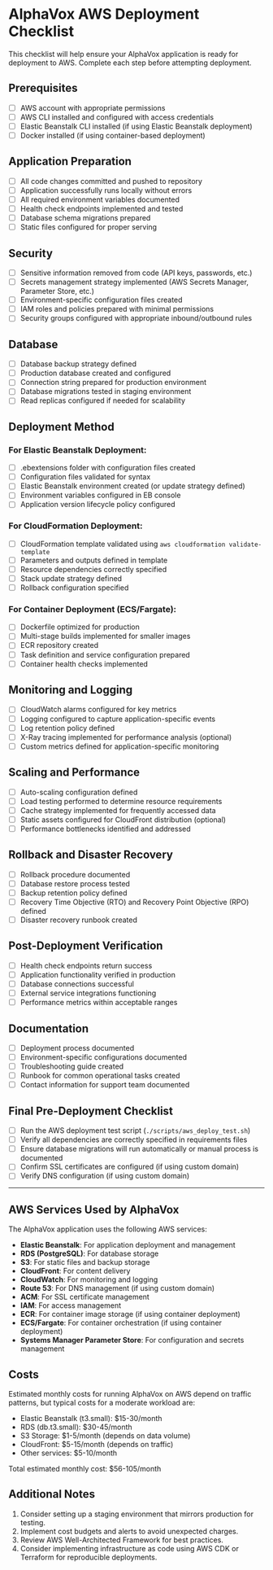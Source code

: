 # AlphaVox AWS Deployment Checklist

This checklist will help ensure your AlphaVox application is ready for deployment to AWS. Complete each step before attempting deployment.

## Prerequisites

- [ ] AWS account with appropriate permissions
- [ ] AWS CLI installed and configured with access credentials
- [ ] Elastic Beanstalk CLI installed (if using Elastic Beanstalk deployment)
- [ ] Docker installed (if using container-based deployment)

## Application Preparation

- [ ] All code changes committed and pushed to repository
- [ ] Application successfully runs locally without errors
- [ ] All required environment variables documented
- [ ] Health check endpoints implemented and tested
- [ ] Database schema migrations prepared
- [ ] Static files configured for proper serving

## Security

- [ ] Sensitive information removed from code (API keys, passwords, etc.)
- [ ] Secrets management strategy implemented (AWS Secrets Manager, Parameter Store, etc.)
- [ ] Environment-specific configuration files created
- [ ] IAM roles and policies prepared with minimal permissions
- [ ] Security groups configured with appropriate inbound/outbound rules

## Database

- [ ] Database backup strategy defined
- [ ] Production database created and configured
- [ ] Connection string prepared for production environment
- [ ] Database migrations tested in staging environment
- [ ] Read replicas configured if needed for scalability

## Deployment Method

### For Elastic Beanstalk Deployment:
- [ ] .ebextensions folder with configuration files created
- [ ] Configuration files validated for syntax
- [ ] Elastic Beanstalk environment created (or update strategy defined)
- [ ] Environment variables configured in EB console
- [ ] Application version lifecycle policy configured

### For CloudFormation Deployment:
- [ ] CloudFormation template validated using `aws cloudformation validate-template`
- [ ] Parameters and outputs defined in template
- [ ] Resource dependencies correctly specified
- [ ] Stack update strategy defined
- [ ] Rollback configuration specified

### For Container Deployment (ECS/Fargate):
- [ ] Dockerfile optimized for production
- [ ] Multi-stage builds implemented for smaller images
- [ ] ECR repository created
- [ ] Task definition and service configuration prepared
- [ ] Container health checks implemented

## Monitoring and Logging

- [ ] CloudWatch alarms configured for key metrics
- [ ] Logging configured to capture application-specific events
- [ ] Log retention policy defined
- [ ] X-Ray tracing implemented for performance analysis (optional)
- [ ] Custom metrics defined for application-specific monitoring

## Scaling and Performance

- [ ] Auto-scaling configuration defined
- [ ] Load testing performed to determine resource requirements
- [ ] Cache strategy implemented for frequently accessed data
- [ ] Static assets configured for CloudFront distribution (optional)
- [ ] Performance bottlenecks identified and addressed

## Rollback and Disaster Recovery

- [ ] Rollback procedure documented
- [ ] Database restore process tested
- [ ] Backup retention policy defined
- [ ] Recovery Time Objective (RTO) and Recovery Point Objective (RPO) defined
- [ ] Disaster recovery runbook created

## Post-Deployment Verification

- [ ] Health check endpoints return success
- [ ] Application functionality verified in production
- [ ] Database connections successful
- [ ] External service integrations functioning
- [ ] Performance metrics within acceptable ranges

## Documentation

- [ ] Deployment process documented
- [ ] Environment-specific configurations documented
- [ ] Troubleshooting guide created
- [ ] Runbook for common operational tasks created
- [ ] Contact information for support team documented

## Final Pre-Deployment Checklist

- [ ] Run the AWS deployment test script (`./scripts/aws_deploy_test.sh`)
- [ ] Verify all dependencies are correctly specified in requirements files
- [ ] Ensure database migrations will run automatically or manual process is documented
- [ ] Confirm SSL certificates are configured (if using custom domain)
- [ ] Verify DNS configuration (if using custom domain)

---

## AWS Services Used by AlphaVox

The AlphaVox application uses the following AWS services:

- **Elastic Beanstalk**: For application deployment and management
- **RDS (PostgreSQL)**: For database storage
- **S3**: For static files and backup storage
- **CloudFront**: For content delivery
- **CloudWatch**: For monitoring and logging
- **Route 53**: For DNS management (if using custom domain)
- **ACM**: For SSL certificate management
- **IAM**: For access management
- **ECR**: For container image storage (if using container deployment)
- **ECS/Fargate**: For container orchestration (if using container deployment)
- **Systems Manager Parameter Store**: For configuration and secrets management

## Costs

Estimated monthly costs for running AlphaVox on AWS depend on traffic patterns, but typical costs for a moderate workload are:

- Elastic Beanstalk (t3.small): $15-30/month
- RDS (db.t3.small): $30-45/month
- S3 Storage: $1-5/month (depends on data volume)
- CloudFront: $5-15/month (depends on traffic)
- Other services: $5-10/month

Total estimated monthly cost: $56-105/month

## Additional Notes

1. Consider setting up a staging environment that mirrors production for testing.
2. Implement cost budgets and alerts to avoid unexpected charges.
3. Review AWS Well-Architected Framework for best practices.
4. Consider implementing infrastructure as code using AWS CDK or Terraform for reproducible deployments.
